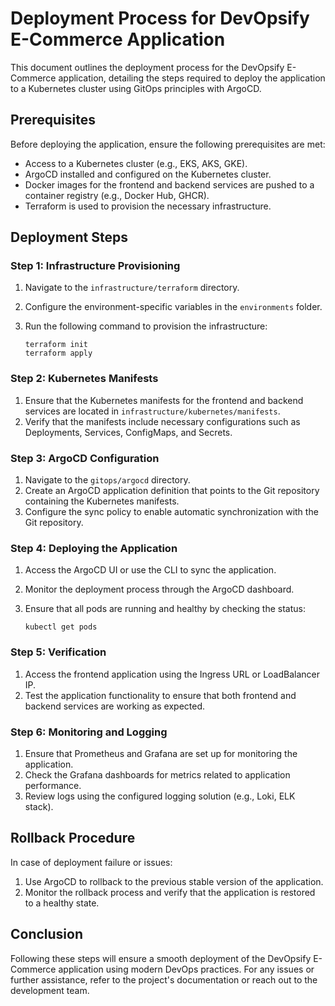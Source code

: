 # Deployment Process for DevOpsify E-Commerce Application

This document outlines the deployment process for the DevOpsify E-Commerce application, detailing the steps required to deploy the application to a Kubernetes cluster using GitOps principles with ArgoCD.

## Prerequisites

Before deploying the application, ensure the following prerequisites are met:

- Access to a Kubernetes cluster (e.g., EKS, AKS, GKE).
- ArgoCD installed and configured on the Kubernetes cluster.
- Docker images for the frontend and backend services are pushed to a container registry (e.g., Docker Hub, GHCR).
- Terraform is used to provision the necessary infrastructure.

## Deployment Steps

### Step 1: Infrastructure Provisioning

1. Navigate to the `infrastructure/terraform` directory.
2. Configure the environment-specific variables in the `environments` folder.
3. Run the following command to provision the infrastructure:

   ```
   terraform init
   terraform apply
   ```

### Step 2: Kubernetes Manifests

1. Ensure that the Kubernetes manifests for the frontend and backend services are located in `infrastructure/kubernetes/manifests`.
2. Verify that the manifests include necessary configurations such as Deployments, Services, ConfigMaps, and Secrets.

### Step 3: ArgoCD Configuration

1. Navigate to the `gitops/argocd` directory.
2. Create an ArgoCD application definition that points to the Git repository containing the Kubernetes manifests.
3. Configure the sync policy to enable automatic synchronization with the Git repository.

### Step 4: Deploying the Application

1. Access the ArgoCD UI or use the CLI to sync the application.
2. Monitor the deployment process through the ArgoCD dashboard.
3. Ensure that all pods are running and healthy by checking the status:

   ```
   kubectl get pods
   ```

### Step 5: Verification

1. Access the frontend application using the Ingress URL or LoadBalancer IP.
2. Test the application functionality to ensure that both frontend and backend services are working as expected.

### Step 6: Monitoring and Logging

1. Ensure that Prometheus and Grafana are set up for monitoring the application.
2. Check the Grafana dashboards for metrics related to application performance.
3. Review logs using the configured logging solution (e.g., Loki, ELK stack).

## Rollback Procedure

In case of deployment failure or issues:

1. Use ArgoCD to rollback to the previous stable version of the application.
2. Monitor the rollback process and verify that the application is restored to a healthy state.

## Conclusion

Following these steps will ensure a smooth deployment of the DevOpsify E-Commerce application using modern DevOps practices. For any issues or further assistance, refer to the project's documentation or reach out to the development team.